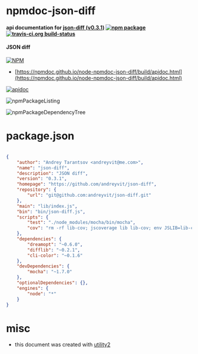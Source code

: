 # npmdoc-json-diff

#### api documentation for  [json-diff (v0.3.1)](https://github.com/andreyvit/json-diff)  [![npm package](https://img.shields.io/npm/v/npmdoc-json-diff.svg?style=flat-square)](https://www.npmjs.org/package/npmdoc-json-diff) [![travis-ci.org build-status](https://api.travis-ci.org/npmdoc/node-npmdoc-json-diff.svg)](https://travis-ci.org/npmdoc/node-npmdoc-json-diff)

#### JSON diff

[![NPM](https://nodei.co/npm/json-diff.png?downloads=true&downloadRank=true&stars=true)](https://www.npmjs.com/package/json-diff)

- [https://npmdoc.github.io/node-npmdoc-json-diff/build/apidoc.html](https://npmdoc.github.io/node-npmdoc-json-diff/build/apidoc.html)

[![apidoc](https://npmdoc.github.io/node-npmdoc-json-diff/build/screenCapture.buildCi.browser.%252Ftmp%252Fbuild%252Fapidoc.html.png)](https://npmdoc.github.io/node-npmdoc-json-diff/build/apidoc.html)

![npmPackageListing](https://npmdoc.github.io/node-npmdoc-json-diff/build/screenCapture.npmPackageListing.svg)

![npmPackageDependencyTree](https://npmdoc.github.io/node-npmdoc-json-diff/build/screenCapture.npmPackageDependencyTree.svg)



# package.json

```json

{
    "author": "Andrey Tarantsov <andreyvit@me.com>",
    "name": "json-diff",
    "description": "JSON diff",
    "version": "0.3.1",
    "homepage": "https://github.com/andreyvit/json-diff",
    "repository": {
        "url": "git@github.com:andreyvit/json-diff.git"
    },
    "main": "lib/index.js",
    "bin": "bin/json-diff.js",
    "scripts": {
        "test": "./node_modules/mocha/bin/mocha",
        "cov": "rm -rf lib-cov; jscoverage lib lib-cov; env JSLIB=lib-cov mocha -R dot && env JSLIB=lib-cov mocha -R html-cov >coverage.html; open coverage.html"
    },
    "dependencies": {
        "dreamopt": "~0.6.0",
        "difflib": "~0.2.1",
        "cli-color": "~0.1.6"
    },
    "devDependencies": {
        "mocha": "~1.7.0"
    },
    "optionalDependencies": {},
    "engines": {
        "node": "*"
    }
}
```



# misc
- this document was created with [utility2](https://github.com/kaizhu256/node-utility2)
